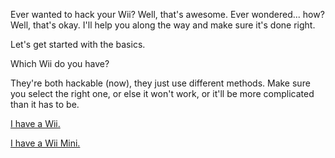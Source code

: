 Ever wanted to hack your Wii? Well, that's awesome. Ever wondered... how? Well, that's okay. I'll help you along the way and make sure it's done right.


Let's get started with the basics.

Which Wii do you have?

They're both hackable (now), they just use different methods. Make sure you select the right one, or else it won't work, or it'll be more complicated than it has to be.

[I have a Wii.](https://connorisirish.github.io/wiihomebrew/wii)

[I have a Wii Mini.](https://connorisirish.github.io/wiihomebrew/wiimini)
